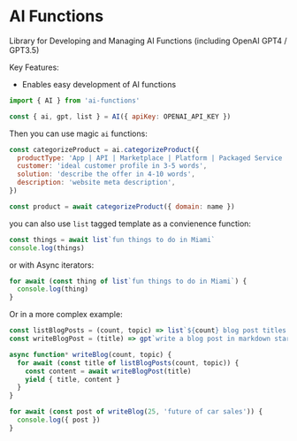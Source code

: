 # AI Functions

Library for Developing and Managing AI Functions (including OpenAI GPT4 / GPT3.5)

Key Features:

- Enables easy development of AI functions

```javascript
import { AI } from 'ai-functions'

const { ai, gpt, list } = AI({ apiKey: OPENAI_API_KEY })
```

Then you can use magic `ai` functions:

```javascript
const categorizeProduct = ai.categorizeProduct({
  productType: 'App | API | Marketplace | Platform | Packaged Service | Professional Service | Website',
  customer: 'ideal customer profile in 3-5 words',
  solution: 'describe the offer in 4-10 words',
  description: 'website meta description',
})

const product = await categorizeProduct({ domain: name })
```

you can also use `list` tagged template as a convienence function:

```javascript
const things = await list`fun things to do in Miami`
console.log(things)
```

or with Async iterators:

```javascript
for await (const thing of list`fun things to do in Miami`) {
  console.log(thing)
}
```

Or in a more complex example:

```javascript
const listBlogPosts = (count, topic) => list`${count} blog post titles about ${topic}`
const writeBlogPost = (title) => gpt`write a blog post in markdown starting with "# ${title}"`

async function* writeBlog(count, topic) {
  for await (const title of listBlogPosts(count, topic)) {
    const content = await writeBlogPost(title)
    yield { title, content }
  }
}

for await (const post of writeBlog(25, 'future of car sales')) {
  console.log({ post })
}
```
